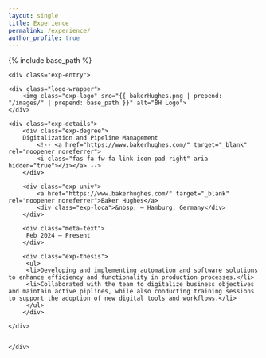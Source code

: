 ```yaml
---
layout: single
title: Experience
permalink: /experience/
author_profile: true
---
```



<style>
    

/* personal style  */
/* Experience page */

.exp-entry {
  display: flex;
  justify-content: normal;
  align-items: flex-start;
  margin-bottom: 1.5em;
  flex-wrap: wrap;
}


.exp-logo, .exp-logo {
  width: 120px;
  /* height: 50px; */
  object-fit: contain;
  /* transition: transform 0.2s; */
}

.logo-wrapper {
  background-color: var(--global-bg-color);
  display: inline-flex;
  align-items: center;
  justify-content: center;
  margin-top: 10px;
  margin-left: 10px;
  min-width: 80px;
  min-height: 50px;
  padding: 8px;
  border-radius: 8px;
    margin-right: 5%;
    max-width: 20%;
}

.exp-details {
  max-width: 75%;
}

.exp-degree {
  font-weight: bold;
  font-size: 1.1em;
}

.exp-univ {
  margin-top: 0.2em;
  font-style: italic;
    display: flex;
}

.exp-univ div{
    font-style: normal;
}

.exp-thesis {
  margin-top: 0.3em;
  font-size: 0.97em;
}

.meta-text {
  min-width: 170px;
  color: var(--meta-color);
  font-size: 0.95em;
}

</style>

{% include base_path %}
<div class="experience-list">

    <div class="exp-entry">

    <div class="logo-wrapper">
        <img class="exp-logo" src="{{ bakerHughes.png | prepend: "/images/" | prepend: base_path }}" alt="BH Logo">
    </div>

    <div class="exp-details">
        <div class="exp-degree">
        Digitalization and Pipeline Management
            <!-- <a href="https://www.bakerhughes.com/" target="_blank" rel="noopener noreferrer">
            <i class="fas fa-fw fa-link icon-pad-right" aria-hidden="true"></i></a> -->
        </div>

        <div class="exp-univ">
            <a href="https://www.bakerhughes.com/" target="_blank" rel="noopener noreferrer">Baker Hughes</a>
            <div class="exp-loca">&nbsp; – Hamburg, Germany</div>
        </div>

        <div class="meta-text">
         Feb 2024 – Present
        </div>

        <div class="exp-thesis">
         <ul>
         <li>Developing and implementing automation and software solutions to enhance efficiency and functionality in production processes.</li>
         <li>Collaborated with the team to digitalize business objectives and maintain active piplines, while also conducting training sessions to support the adoption of new digital tools and workflows.</li>
         </ul>
        </div>

    </div>


    </div>


</div>
